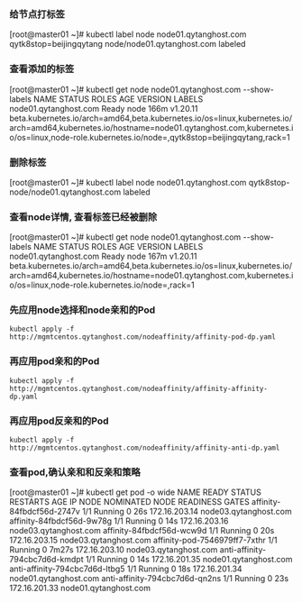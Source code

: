 ### 给节点打标签
[root@master01 ~]# kubectl label node node01.qytanghost.com qytk8stop=beijingqytang
node/node01.qytanghost.com labeled

### 查看添加的标签
[root@master01 ~]# kubectl get node node01.qytanghost.com --show-labels
NAME                    STATUS   ROLES   AGE    VERSION    LABELS
node01.qytanghost.com   Ready    node    166m   v1.20.11   beta.kubernetes.io/arch=amd64,beta.kubernetes.io/os=linux,kubernetes.io/arch=amd64,kubernetes.io/hostname=node01.qytanghost.com,kubernetes.io/os=linux,node-role.kubernetes.io/node=,qytk8stop=beijingqytang,rack=1


### 删除标签
[root@master01 ~]# kubectl label node node01.qytanghost.com qytk8stop-
node/node01.qytanghost.com labeled

### 查看node详情, 查看标签已经被删除
[root@master01 ~]# kubectl get node node01.qytanghost.com --show-labels
NAME                    STATUS   ROLES   AGE    VERSION    LABELS
node01.qytanghost.com   Ready    node    167m   v1.20.11   beta.kubernetes.io/arch=amd64,beta.kubernetes.io/os=linux,kubernetes.io/arch=amd64,kubernetes.io/hostname=node01.qytanghost.com,kubernetes.io/os=linux,node-role.kubernetes.io/node=,rack=1

### 先应用node选择和node亲和的Pod
```shell script
kubectl apply -f http://mgmtcentos.qytanghost.com/nodeaffinity/affinity-pod-dp.yaml

```

### 再应用pod亲和的Pod
```shell script
kubectl apply -f http://mgmtcentos.qytanghost.com/nodeaffinity/affinity-affinity-dp.yaml

```

### 再应用pod反亲和的Pod
```shell script
kubectl apply -f http://mgmtcentos.qytanghost.com/nodeaffinity/affinity-anti-dp.yaml

```

### 查看pod,确认亲和和反亲和策略
[root@master01 ~]# kubectl get pod -o wide
NAME                                         READY   STATUS    RESTARTS   AGE     IP              NODE                    NOMINATED NODE   READINESS GATES
affinity-84fbdcf56d-2747v                    1/1     Running   0          26s     172.16.203.14   node03.qytanghost.com   <none>           <none>
affinity-84fbdcf56d-9w78g                    1/1     Running   0          14s     172.16.203.16   node03.qytanghost.com   <none>           <none>
affinity-84fbdcf56d-wcw9d                    1/1     Running   0          20s     172.16.203.15   node03.qytanghost.com   <none>           <none>
affinity-pod-7546979ff7-7xthr                1/1     Running   0          7m27s   172.16.203.10   node03.qytanghost.com   <none>           <none>
anti-affinity-794cbc7d6d-kmdpt               1/1     Running   0          14s     172.16.201.35   node01.qytanghost.com   <none>           <none>
anti-affinity-794cbc7d6d-ltbg5               1/1     Running   0          18s     172.16.201.34   node01.qytanghost.com   <none>           <none>
anti-affinity-794cbc7d6d-qn2ns               1/1     Running   0          23s     172.16.201.33   node01.qytanghost.com   <none>           <none>

